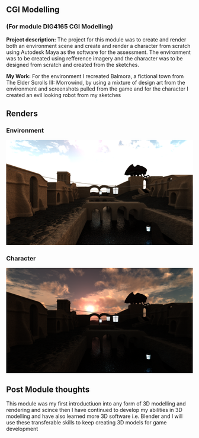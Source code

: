 ## CGI Modelling
### (For module DIG4165 CGI Modelling)

**Project description:** The project for this module was to create and render both an environment scene and create and render a character from scratch using Autodesk Maya as the software for the assessment. The environment was to be created using refference imagery and the character was to be designed from scratch and created from the sketches.

**My Work:** For the environment I recreated Balmora, a fictional town from The Elder Scrolls III: Morrowind, by using a mixture of design art from the environment and screenshots pulled from the game and for the character I created an evil looking robot from my sketches

## Renders
### Environment

<img src="/images/UniWork/YearOne/CGIModelling/Day.png?raw=true"/>

### Character

<img src="/images/UniWork/YearOne/CGIModelling/Sunset.png?raw=true"/>

## Post Module thoughts
This module was my first introductiuon into any form of 3D modelling and rendering and scince then I have continued to develop my abilities in 3D modelling and have also learned more 3D software i.e. Blender and I will use these transferable skills to keep creating 3D models for game development
